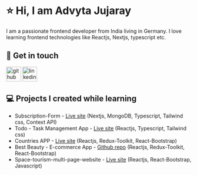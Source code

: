 # ⭐ Hi, I am Advyta Jujaray

I am a passionate frontend developer from India living in Germany.
I love learning frontend technologies like Reactjs, Nextjs, typescript etc. 

## 👋 Get in touch
[<img src='https://cdn-icons-png.flaticon.com/512/25/25231.png' alt='github' height='40'>](https://github.com/Advyta)
[<img src='https://cdn.jsdelivr.net/npm/simple-icons@3.0.1/icons/linkedin.svg' alt='linkedin' height='40'>](https://www.linkedin.com/in/advyta-jujaray/)  

## 💻 Projects I created while learning

- Subscription-Form - [Live site](https://subscription-form-sand.vercel.app/personal-info) (Nextjs, MongoDB, Typescript, Tailwind css, Context API)
- Todo - Task Management App - [Live site](https://advyta.github.io/Todo-Project/) (Reactjs, Typescript, Tailwind css)
- Countries APP - [Live site](https://advyta.github.io/React-Countries-App/) (Reactjs, Redux-Toolkit, React-Bootstrap)
- Best Beauty - E-commerce App - [Github repo](https://github.com/Advyta/Best-Beauty/tree/main/best-beauty-app) (Reactjs, Redux-Toolkit, React-Bootstrap)
- Space-tourism-multi-page-website - [Live site](https://advyta.github.io/Space-tourism-multi-page-website/#/) (Reactjs, React-Bootstrap, Javascript)
